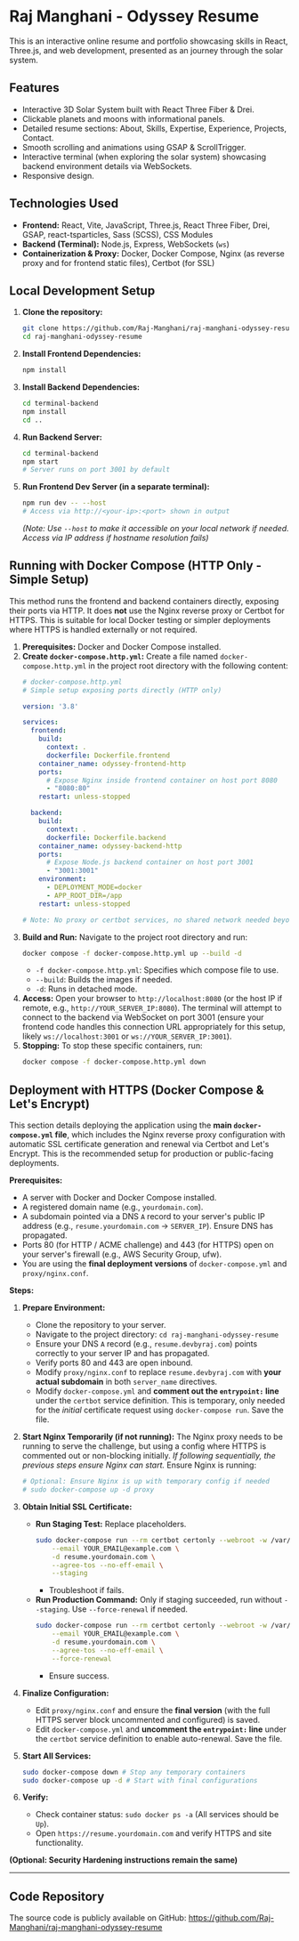  # Raj Manghani - Odyssey Resume

This is an interactive online resume and portfolio showcasing skills in React, Three.js, and web development, presented as an journey through the solar system.

## Features

*   Interactive 3D Solar System built with React Three Fiber & Drei.
*   Clickable planets and moons with informational panels.
*   Detailed resume sections: About, Skills, Expertise, Experience, Projects, Contact.
*   Smooth scrolling and animations using GSAP & ScrollTrigger.
*   Interactive terminal (when exploring the solar system) showcasing backend environment details via WebSockets.
*   Responsive design.

## Technologies Used

*   **Frontend:** React, Vite, JavaScript, Three.js, React Three Fiber, Drei, GSAP, react-tsparticles, Sass (SCSS), CSS Modules
*   **Backend (Terminal):** Node.js, Express, WebSockets (`ws`)
*   **Containerization & Proxy:** Docker, Docker Compose, Nginx (as reverse proxy and for frontend static files), Certbot (for SSL)

## Local Development Setup

1.  **Clone the repository:**
    ```bash
    git clone https://github.com/Raj-Manghani/raj-manghani-odyssey-resume.git
    cd raj-manghani-odyssey-resume
    ```
2.  **Install Frontend Dependencies:**
    ```bash
    npm install
    ```
3.  **Install Backend Dependencies:**
    ```bash
    cd terminal-backend
    npm install
    cd ..
    ```
4.  **Run Backend Server:**
    ```bash
    cd terminal-backend
    npm start
    # Server runs on port 3001 by default
    ```
5.  **Run Frontend Dev Server (in a separate terminal):**
    ```bash
    npm run dev -- --host
    # Access via http://<your-ip>:<port> shown in output
    ```
    *(Note: Use `--host` to make it accessible on your local network if needed. Access via IP address if hostname resolution fails)*

## Running with Docker Compose (HTTP Only - Simple Setup)

This method runs the frontend and backend containers directly, exposing their ports via HTTP. It does **not** use the Nginx reverse proxy or Certbot for HTTPS. This is suitable for local Docker testing or simpler deployments where HTTPS is handled externally or not required.

1.  **Prerequisites:** Docker and Docker Compose installed.
2.  **Create `docker-compose.http.yml`:** Create a file named `docker-compose.http.yml` in the project root directory with the following content:
    ```yaml
    # docker-compose.http.yml
    # Simple setup exposing ports directly (HTTP only)

    version: '3.8'

    services:
      frontend:
        build:
          context: .
          dockerfile: Dockerfile.frontend
        container_name: odyssey-frontend-http
        ports:
          # Expose Nginx inside frontend container on host port 8080
          - "8080:80"
        restart: unless-stopped

      backend:
        build:
          context: .
          dockerfile: Dockerfile.backend
        container_name: odyssey-backend-http
        ports:
          # Expose Node.js backend container on host port 3001
          - "3001:3001"
        environment:
          - DEPLOYMENT_MODE=docker
          - APP_ROOT_DIR=/app
        restart: unless-stopped

    # Note: No proxy or certbot services, no shared network needed beyond default
    ```
3.  **Build and Run:** Navigate to the project root directory and run:
    ```bash
    docker compose -f docker-compose.http.yml up --build -d
    ```
    *   `-f docker-compose.http.yml`: Specifies which compose file to use.
    *   `--build`: Builds the images if needed.
    *   `-d`: Runs in detached mode.
4.  **Access:** Open your browser to `http://localhost:8080` (or the host IP if remote, e.g., `http://YOUR_SERVER_IP:8080`). The terminal will attempt to connect to the backend via WebSocket on port 3001 (ensure your frontend code handles this connection URL appropriately for this setup, likely `ws://localhost:3001` or `ws://YOUR_SERVER_IP:3001`).
5.  **Stopping:** To stop these specific containers, run:
    ```bash
    docker compose -f docker-compose.http.yml down
    ```

## Deployment with HTTPS (Docker Compose & Let's Encrypt)

This section details deploying the application using the **main `docker-compose.yml` file**, which includes the Nginx reverse proxy configuration with automatic SSL certificate generation and renewal via Certbot and Let's Encrypt. This is the recommended setup for production or public-facing deployments.

**Prerequisites:**

*   A server with Docker and Docker Compose installed.
*   A registered domain name (e.g., `yourdomain.com`).
*   A subdomain pointed via a DNS `A` record to your server's public IP address (e.g., `resume.yourdomain.com` -> `SERVER_IP`). Ensure DNS has propagated.
*   Ports 80 (for HTTP / ACME challenge) and 443 (for HTTPS) open on your server's firewall (e.g., AWS Security Group, ufw).
*   You are using the **final deployment versions** of `docker-compose.yml` and `proxy/nginx.conf`.

**Steps:**

1.  **Prepare Environment:**
    *   Clone the repository to your server.
    *   Navigate to the project directory: `cd raj-manghani-odyssey-resume`
    *   Ensure your DNS `A` record (e.g., `resume.devbyraj.com`) points correctly to your server IP and has propagated.
    *   Verify ports 80 and 443 are open inbound.
    *   Modify `proxy/nginx.conf` to replace `resume.devbyraj.com` with **your actual subdomain** in both `server_name` directives.
    *   Modify `docker-compose.yml` and **comment out the `entrypoint:` line** under the `certbot` service definition. This is temporary, only needed for the *initial* certificate request using `docker-compose run`. Save the file.

2.  **Start Nginx Temporarily (if not running):** The Nginx proxy needs to be running to serve the challenge, but using a config where HTTPS is commented out or non-blocking initially. *If following sequentially, the previous steps ensure Nginx can start.* Ensure Nginx is running:
    ```bash
    # Optional: Ensure Nginx is up with temporary config if needed
    # sudo docker-compose up -d proxy
    ```

3.  **Obtain Initial SSL Certificate:**
    *   **Run Staging Test:** Replace placeholders.
        ```bash
        sudo docker-compose run --rm certbot certonly --webroot -w /var/www/certbot \
            --email YOUR_EMAIL@example.com \
            -d resume.yourdomain.com \
            --agree-tos --no-eff-email \
            --staging
        ```
        *   Troubleshoot if fails.
    *   **Run Production Command:** Only if staging succeeded, run without `--staging`. Use `--force-renewal` if needed.
        ```bash
        sudo docker-compose run --rm certbot certonly --webroot -w /var/www/certbot \
            --email YOUR_EMAIL@example.com \
            -d resume.yourdomain.com \
            --agree-tos --no-eff-email \
            --force-renewal
        ```
        *   Ensure success.

4.  **Finalize Configuration:**
    *   Edit `proxy/nginx.conf` and ensure the **final version** (with the full HTTPS server block uncommented and configured) is saved.
    *   Edit `docker-compose.yml` and **uncomment the `entrypoint:` line** under the `certbot` service definition to enable auto-renewal. Save the file.

5.  **Start All Services:**
    ```bash
    sudo docker-compose down # Stop any temporary containers
    sudo docker-compose up -d # Start with final configurations
    ```

6.  **Verify:**
    *   Check container status: `sudo docker ps -a` (All services should be `Up`).
    *   Open `https://resume.yourdomain.com` and verify HTTPS and site functionality.

**(Optional: Security Hardening instructions remain the same)**

---

## Code Repository

The source code is publicly available on GitHub:
https://github.com/Raj-Manghani/raj-manghani-odyssey-resume